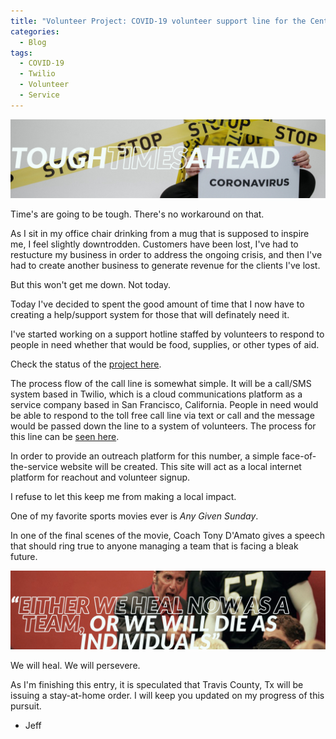 ```yaml
---
title: "Volunteer Project: COVID-19 volunteer support line for the Central Texas community"
categories:
  - Blog
tags:
  - COVID-19
  - Twilio
  - Volunteer
  - Service
---
```


![Tough times](/assets/images/toughtimes.jpg "Social distance")

Time's are going to be tough. There's no workaround on that.

As I sit in my office chair drinking from a mug that is supposed to inspire me, I feel slightly downtrodden. Customers have been lost, I've had to restucture my business in order to address the ongoing crisis, and then I've had to create another business to generate revenue for the clients I've lost.

But this won't get me down. Not today.

Today I've decided to spent the good amount of time that I now have to creating a help/support system for those that will definately need it.

I've started working on a support hotline staffed by volunteers to respond to people in need whether that would be food, supplies, or other types of aid.

Check the status of the [project here](https://github.com/jeff-mos-def/jeff-mos-def.github.io/projects/2).

The process flow of the call line is somewhat simple. It will be a call/SMS system based in Twilio, which is a cloud communications platform as a service company based in San Francisco, California. People in need would be able to respond to the toll free call line via text or call and the message would be passed down the line to a system of volunteers. The process for this line can be [seen here](https://raw.githubusercontent.com/jeff-mos-def/jeff-mos-def.github.io/master/assets/images/Flow%20Chart_Call%20Line.jpeg).

In order to provide an outreach platform for this number, a simple face-of-the-service website will be created. This site will act as a local internet platform for reachout and volunteer signup.

I refuse to let this keep me from making a local impact.

One of my favorite sports movies ever is _Any Given Sunday_.

In one of the final scenes of the movie, Coach Tony D'Amato gives a speech that should ring true to anyone managing a team that is facing a bleak future.

![We will heal](/assets/images/healnow.jpg "Team")

We will heal. We will persevere. 

As I'm finishing this entry, it is speculated that Travis County, Tx will be issuing a stay-at-home order. I will keep you updated on my progress of this pursuit.

- Jeff
